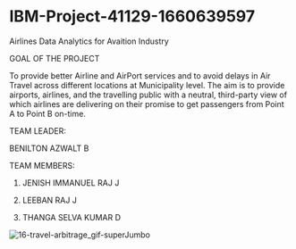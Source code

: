 # IBM-Project-41129-1660639597

Airlines Data Analytics for Avaition Industry

GOAL OF THE PROJECT

To provide better Airline and AirPort services and to avoid delays in Air Travel across different locations at Municipality level. The aim is to provide airports, airlines, and the travelling public with a neutral, third-party view of which airlines are delivering on their promise to get passengers from Point A to Point B on-time.

TEAM LEADER:

  BENILTON AZWALT B
  
TEAM MEMBERS:

  1. JENISH IMMANUEL RAJ J
  
  2. LEEBAN RAJ J
  
  3. THANGA SELVA KUMAR D
  
  ![16-travel-arbitrage_gif-superJumbo](https://user-images.githubusercontent.com/111347260/202648643-c67d38d1-ff5e-4790-bedf-3e4e5939440c.gif)

